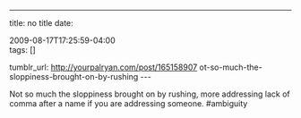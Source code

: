 ---
title: no title
date:

 2009-08-17T17:25:59-04:00  
tags:  []

tumblr_url:
http://yourpalryan.com/post/165158907
ot-so-much-the-sloppiness-brought-on-by-rushing
\-\--

Not so much the sloppiness brought on by rushing, more addressing lack
of comma after a name if you are addressing someone. \#ambiguity
